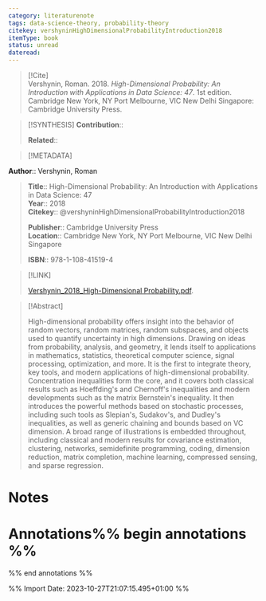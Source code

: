 ```yaml
---
category: literaturenote
tags: data-science-theory, probability-theory
citekey: vershyninHighDimensionalProbabilityIntroduction2018
itemType: book
status: unread  
dateread:  
---
```


> [!Cite]  
> Vershynin, Roman. 2018. _High-Dimensional Probability: An Introduction with Applications in Data Science: 47_. 1st edition. Cambridge New York, NY Port Melbourne, VIC New Delhi Singapore: Cambridge University Press.

> [!SYNTHESIS] 
>**Contribution**::
>
>**Related**:: 
>

> [!METADATA]  
>
**Author**:: Vershynin, Roman<br>
> **Title**:: High-Dimensional Probability: An Introduction with Applications in Data Science: 47    
> **Year**:: 2018     
> **Citekey**:: @vershyninHighDimensionalProbabilityIntroduction2018    
>    
>    
>     
>    
>**Publisher**:: Cambridge University Press    
>**Location**:: Cambridge New York, NY Port Melbourne, VIC New Delhi Singapore     
>    
>    
>**ISBN**:: 978-1-108-41519-4

> [!LINK] 
>
> [Vershynin_2018_High-Dimensional Probability.pdf](file:///Users/steven/Library/CloudStorage/GoogleDrive-steven.golovkine@ul.ie/My%20Drive/bibliography/Cambridge%20University%20Press/2018/Vershynin_2018_High-Dimensional%20Probability.pdf).

>[!Abstract]
>
>High-dimensional probability offers insight into the behavior of random vectors, random matrices, random subspaces, and objects used to quantify uncertainty in high dimensions. Drawing on ideas from probability, analysis, and geometry, it lends itself to applications in mathematics, statistics, theoretical computer science, signal processing, optimization, and more. It is the first to integrate theory, key tools, and modern applications of high-dimensional probability. Concentration inequalities form the core, and it covers both classical results such as Hoeffding's and Chernoff's inequalities and modern developments such as the matrix Bernstein's inequality. It then introduces the powerful methods based on stochastic processes, including such tools as Slepian's, Sudakov's, and Dudley's inequalities, as well as generic chaining and bounds based on VC dimension. A broad range of illustrations is embedded throughout, including classical and modern results for covariance estimation, clustering, networks, semidefinite programming, coding, dimension reduction, matrix completion, machine learning, compressed sensing, and sparse regression.
>>


# Notes<br>
# Annotations%% begin annotations %%  
 
  
%% end annotations %%

%% Import Date: 2023-10-27T21:07:15.495+01:00 %%
